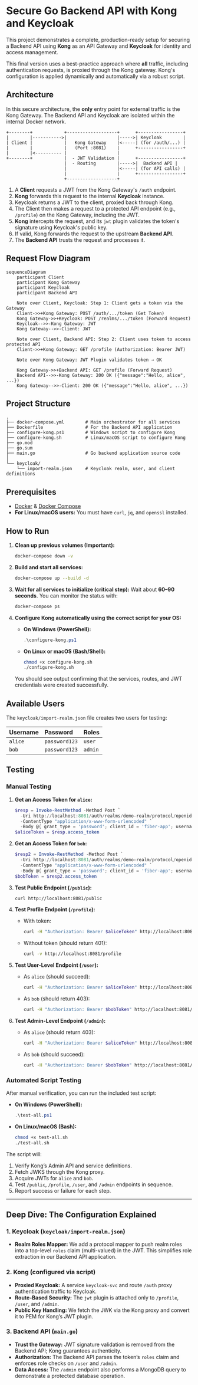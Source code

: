 # Secure Go Backend API with Kong and Keycloak

This project demonstrates a complete, production-ready setup for securing a Backend API using **Kong** as an API Gateway and **Keycloak** for identity and access management.

This final version uses a best-practice approach where **all** traffic, including authentication requests, is proxied through the Kong gateway. Kong's configuration is applied dynamically and automatically via a robust script.

## Architecture

In this secure architecture, the **only** entry point for external traffic is the Kong Gateway. The Backend API and Keycloak are isolated within the internal Docker network.

```
+--------+            +-------------------+      +-----------------+
|        |----------->|                   |----->| Keycloak        |
| Client |            |   Kong Gateway    |<-----| (for /auth/...) |
|        |            |   (Port :8081)    |      +-----------------+
|        |<---------- |                   |
+--------+            |  - JWT Validation |      +-----------------+
                      |  - Routing        |----->|  Backend API |
                      |                   |<-----| (for API calls) |
                      |                   |      +-----------------+
                      +-------------------+
```

1.  A **Client** requests a JWT from the Kong Gateway's `/auth` endpoint.  
2.  **Kong** forwards this request to the internal **Keycloak** instance.  
3.  Keycloak returns a JWT to the client, proxied back through Kong.  
4.  The Client then makes a request to a protected API endpoint (e.g., `/profile`) on the Kong Gateway, including the JWT.  
5.  **Kong** intercepts the request, and its `jwt` plugin validates the token's signature using Keycloak's public key.  
6.  If valid, Kong forwards the request to the upstream **Backend API**.  
7.  The **Backend API** trusts the request and processes it.

## Request Flow Diagram

```mermaid
sequenceDiagram
    participant Client
    participant Kong Gateway
    participant Keycloak
    participant Backend API

    Note over Client, Keycloak: Step 1: Client gets a token via the Gateway
    Client->>+Kong Gateway: POST /auth/.../token (Get Token)
    Kong Gateway->>+Keycloak: POST /realms/.../token (Forward Request)
    Keycloak-->>-Kong Gateway: JWT
    Kong Gateway-->>-Client: JWT

    Note over Client, Backend API: Step 2: Client uses token to access protected API
    Client->>+Kong Gateway: GET /profile (Authorization: Bearer JWT)
    
    Note over Kong Gateway: JWT Plugin validates token → OK

    Kong Gateway->>+Backend API: GET /profile (Forward Request)
    Backend API-->>-Kong Gateway: 200 OK ({"message":"Hello, alice", ...})
    Kong Gateway-->>-Client: 200 OK ({"message":"Hello, alice", ...})
````

## Project Structure

```
.
├── docker-compose.yml        # Main orchestrator for all services
├── Dockerfile                # For the Backend API application
├── configure-kong.ps1        # Windows script to configure Kong
├── configure-kong.sh         # Linux/macOS script to configure Kong
├── go.mod                    
├── go.sum
├── main.go                   # Go backend application source code
│
└── keycloak/
    └── import-realm.json     # Keycloak realm, user, and client definitions
```

## Prerequisites

* [Docker](https://www.docker.com/get-started) & [Docker Compose](https://docs.docker.com/compose/install/)
* **For Linux/macOS users:** You must have `curl`, `jq`, and `openssl` installed.

## How to Run

1. **Clean up previous volumes (Important):**

   ```bash
   docker-compose down -v
   ```

2. **Build and start all services:**

   ```bash
   docker-compose up --build -d
   ```

3. **Wait for all services to initialize (critical step):**
   Wait about **60–90 seconds**. You can monitor the status with:

   ```bash
   docker-compose ps
   ```

4. **Configure Kong automatically using the correct script for your OS:**

   * **On Windows (PowerShell):**

     ```powershell
     .\configure-kong.ps1
     ```
   * **On Linux or macOS (Bash/Shell):**

     ```bash
     chmod +x configure-kong.sh
     ./configure-kong.sh
     ```

   You should see output confirming that the services, routes, and JWT credentials were created successfully.

## Available Users

The `keycloak/import-realm.json` file creates two users for testing:

| Username | Password      | Roles   |
| :------- | :------------ | :------ |
| `alice`  | `password123` | `user`  |
| `bob`    | `password123` | `admin` |

## Testing

### Manual Testing

1. **Get an Access Token for `alice`:**

   ```powershell
   $resp = Invoke-RestMethod -Method Post `
     -Uri http://localhost:8081/auth/realms/demo-realm/protocol/openid-connect/token `
     -ContentType "application/x-www-form-urlencoded" `
     -Body @{ grant_type = 'password'; client_id = 'fiber-app'; username = 'alice'; password = 'password123' }
   $aliceToken = $resp.access_token
   ```

2. **Get an Access Token for `bob`:**

   ```powershell
   $resp2 = Invoke-RestMethod -Method Post `
     -Uri http://localhost:8081/auth/realms/demo-realm/protocol/openid-connect/token `
     -ContentType "application/x-www-form-urlencoded" `
     -Body @{ grant_type = 'password'; client_id = 'fiber-app'; username = 'bob'; password = 'password123' }
   $bobToken = $resp2.access_token
   ```

3. **Test Public Endpoint (`/public`):**

   ```bash
   curl http://localhost:8081/public
   ```

4. **Test Profile Endpoint (`/profile`):**

   * With token:

     ```bash
     curl -H "Authorization: Bearer $aliceToken" http://localhost:8081/profile
     ```
   * Without token (should return 401):

     ```bash
     curl -v http://localhost:8081/profile
     ```

5. **Test User-Level Endpoint (`/user`):**

   * As `alice` (should succeed):

     ```bash
     curl -H "Authorization: Bearer $aliceToken" http://localhost:8081/user
     ```
   * As `bob` (should return 403):

     ```bash
     curl -H "Authorization: Bearer $bobToken" http://localhost:8081/user
     ```

6. **Test Admin-Level Endpoint (`/admin`):**

   * As `alice` (should return 403):

     ```bash
     curl -H "Authorization: Bearer $aliceToken" http://localhost:8081/admin
     ```
   * As `bob` (should succeed):

     ```bash
     curl -H "Authorization: Bearer $bobToken" http://localhost:8081/admin
     ```

### Automated Script Testing

After manual verification, you can run the included test script:

* **On Windows (PowerShell):**

  ```powershell
  .\test-all.ps1
  ```

* **On Linux/macOS (Bash):**

  ```bash
  chmod +x test-all.sh
  ./test-all.sh
  ```

The script will:

1. Verify Kong’s Admin API and service definitions.
2. Fetch JWKS through the Kong proxy.
3. Acquire JWTs for `alice` and `bob`.
4. Test `/public`, `/profile`, `/user`, and `/admin` endpoints in sequence.
5. Report success or failure for each step.

---

## Deep Dive: The Configuration Explained

### 1. Keycloak (`keycloak/import-realm.json`)

* **Realm Roles Mapper:** We add a protocol mapper to push realm roles into a top-level `roles` claim (multi-valued) in the JWT. This simplifies role extraction in our Backend API application.

### 2. Kong (configured via script)

* **Proxied Keycloak:** A service `keycloak-svc` and route `/auth` proxy authentication traffic to Keycloak.
* **Route-Based Security:** The `jwt` plugin is attached only to `/profile`, `/user`, and `/admin`.
* **Public Key Handling:** We fetch the JWK via the Kong proxy and convert it to PEM for Kong’s JWT plugin.

### 3. Backend API (`main.go`)

* **Trust the Gateway:** JWT signature validation is removed from the Backend API; Kong guarantees authenticity.
* **Authorization:** The Backend API parses the token’s `roles` claim and enforces role checks on `/user` and `/admin`.
* **Data Access:** The `/admin` endpoint also performs a MongoDB query to demonstrate a protected database operation.

